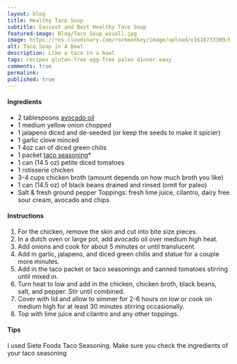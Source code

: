 ```yaml
---
layout: blog
title: Healthy Taco Soup
subtitle: Easiest and Best Healthy Taco Soup
featured-image: Blog/Taco_Soup_wsuxll.jpg
image: https://res.cloudinary.com/rockmonkey/image/upload/v1610733309/Blog/Taco_Soup_wsuxll.jpg
alt: Taco Soup in A Bowl
description: Like a taco in a bowl
tags: recipes gluten-free egg-free paleo dinner easy
comments: true
permalink:
published: true
---
```

#### Ingredients
* 2 tablespoons [avocado oil](https://www.amazon.com/gp/product/B00K4QF4HO/ref=as_li_qf_asin_il_tl?ie=UTF8&tag=h3withlaura-20&creative=9325&linkCode=as2&creativeASIN=B00K4QF4HO&linkId=47d2f2b20f4aed10c63c96188c3f1ca1)
* 1 medium yellow onion chopped
* 1 jalapeno diced and de-seeded (or keep the seeds to make it spicier)
* 1 garlic clove minced
* 1 4oz can of diced green chilis
* 1 packet [taco seasoning](https://www.amazon.com/gp/product/B084RSTKZT/ref=as_li_qf_asin_il_tl?ie=UTF8&tag=h3withlaura-20&creative=9325&linkCode=as2&creativeASIN=B084RSTKZT&linkId=012da2a96ed4e0b404cb5d6dd93ed116)*
* 1 can (14.5 oz) petite diced tomatoes
* 1 rotisserie chicken
* 3-4 cups chicken broth (amount depends on how much broth you like)
* 1 can (14.5 oz) of black beans drained and rinsed (omit for paleo)
* Salt & fresh ground pepper
Toppings: fresh lime juice, cilantro, dairy free sour cream, avocado and chips

#### Instructions
1. For the chicken, remove the skin and cut into bite size pieces.
2. In a dutch oven or large pot, add avocado oil over medium high heat.
3. Add onions and cook for about 5 minutes or until translucent.
4. Add in garlic, jalapeno, and diced green chilis and statue for a couple more minutes.
5. Add in the taco packet or taco seasonings and canned tomatoes stirring until mixed in.
6. Turn heat to low and add in the chicken, chicken broth, black beans, salt, and pepper. Stir until combined.
7. Cover with lid and allow to simmer for 2-6 hours on low or cook on medium high for at least 30 minutes stirring occasionally.
8. Top with lime juice and cilantro and any other toppings.

#### Tips
I used Siete Foods Taco Seasoning. Make sure you check the ingredients of your taco seasoning
